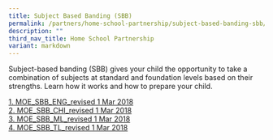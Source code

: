 ```yaml
---
title: Subject Based Banding (SBB)
permalink: /partners/home-school-partnership/subject-based-banding-sbb/
description: ""
third_nav_title: Home School Partnership
variant: markdown
---
```

Subject-based banding (SBB) gives your child the opportunity to take a combination of subjects at standard and foundation levels based on their strengths. Learn how it works and how to prepare your child.  

[1\. MOE\_SBB\_ENG\_revised 1 Mar 2018](/files/1%20MOE_SBB_ENG_revised%201%20Mar%202018.pdf) <br>
[2\. MOE\_SBB\_CHI\_revised 1 Mar 2018](/files/2%20MOE_SBB_CHI_revised%201%20Mar%202018.pdf) <br>
[3\. MOE\_SBB\_ML\_revised 1 Mar 2018](/files/3%20MOE_SBB_ML_revised%201%20Mar%202018.pdf) <br>
[4\. MOE\_SBB\_TL\_revised 1 Mar 2018](/files/4%20MOE_SBB_TL_revised%201%20Mar%202018.pdf)

  